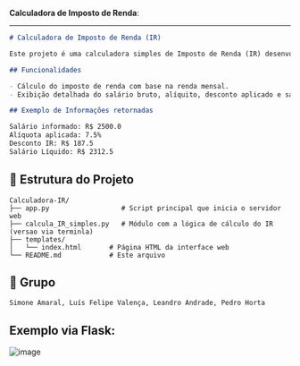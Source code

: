 **Calculadora de Imposto de Renda**:

---

```markdown
# Calculadora de Imposto de Renda (IR)

Este projeto é uma calculadora simples de Imposto de Renda (IR) desenvolvida em Python, conforme as instruções da primeira atividade.

## Funcionalidades

- Cálculo do imposto de renda com base na renda mensal.
- Exibição detalhada do salário bruto, alíquito, desconto aplicado e salário líquido.

## Exemplo de Informações retornadas

Salário informado: R$ 2500.0
Alíquota aplicada: 7.5%
Desconto IR: R$ 187.5
Salário Líquido: R$ 2312.5
```

## 📁 Estrutura do Projeto

```
Calculadora-IR/
├── app.py                  # Script principal que inicia o servidor web
├── calcula_IR_simples.py   # Módulo com a lógica de cálculo do IR (versao via terminla)
├── templates/
│   └── index.html       # Página HTML da interface web
└── README.md            # Este arquivo
```

## 📄 Grupo
```
Simone Amaral, Luís Felipe Valença, Leandro Andrade, Pedro Horta

```
## Exemplo via Flask:

![image](https://github.com/user-attachments/assets/6dc1bf88-3d4d-433a-a0d9-4a20bc94425a)
```


